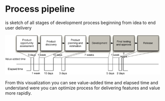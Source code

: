 # Process pipeline
is sketch of all stages of development process beginning from idea to end user delivery

![process pipeline](process-pipeline.jpeg)

From this visualization you can see value-added time and elapsed time and understand were you can optimize process for 
delivering features and value more rapidly.